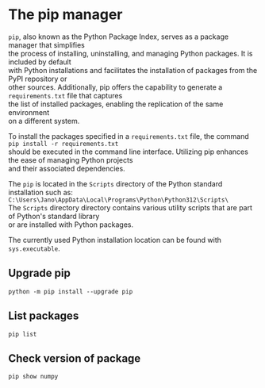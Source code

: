 # The pip manager

`pip`, also known as the Python Package Index, serves as a package manager that simplifies  
the process of installing, uninstalling, and managing Python packages. It is included by default  
with Python installations and facilitates the installation of packages from the PyPI repository or  
other sources. Additionally, pip offers the capability to generate a `requirements.txt` file that captures  
the list of installed packages, enabling the replication of the same environment  
on a different system. 

To install the packages specified in a `requirements.txt` file, the command `pip install -r requirements.txt`  
should be executed in the command line interface. Utilizing pip enhances the ease of managing Python projects   
and their associated dependencies.

The `pip` is located in the `Scripts` directory of the Python standard installation such as:  
`C:\Users\Jano\AppData\Local\Programs\Python\Python312\Scripts\`  
The `Scripts` directory directory contains various utility scripts that are part of Python's standard library  
or are installed with Python packages.



The currently used Python installation location can be found with `sys.executable`.  

## Upgrade pip 

`python -m pip install --upgrade pip`

## List packages 

`pip list`

## Check version of package

`pip show numpy`
